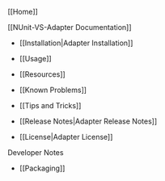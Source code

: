 [[Home]]

[[NUnit-VS-Adapter Documentation]]

* [[Installation|Adapter Installation]]

* [[Usage]]

* [[Resources]]

* [[Known Problems]]

* [[Tips and Tricks]]

* [[Release Notes|Adapter Release Notes]]

* [[License|Adapter License]]

Developer Notes

* [[Packaging]]
